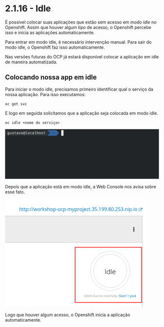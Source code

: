 # 2.1.16 - Idle

É possível colocar suas aplicações que estão sem acesso em modo _idle_ no Openshift. Assim que houver algum tipo de acesso, o Openshift percebe isso e inicia as aplicações automaticamente.

Para entrar em modo idle, é necessário intervenção manual. Para sair do modo idle, o Openshift faz isso automaticamente.

Nas versões futuras do OCP já estará disponível colocar a aplicação em idle de maneira automatizada.

## Colocando nossa app em idle

Para iniciar o modo idle, precisamos primeiro identificar qual o serviço da nossa aplicação. Para isso executamos:

```text
oc get svc
```

E logo em seguida solicitamos que a aplicação seja colocada em modo idle.

```text
oc idle <nome do serviço>
```

![](https://raw.githubusercontent.com/guaxinim/test-drive-openshift/master/gitbook/assets/idle.gif)

Depois que a aplicação está em modo idle, a Web Console nos avisa sobre esse fato.

![](https://raw.githubusercontent.com/guaxinim/test-drive-openshift/master/gitbook/assets/selection_296.png)

Logo que houver algum acesso, o Openshift inicia a aplicação automaticamente.

